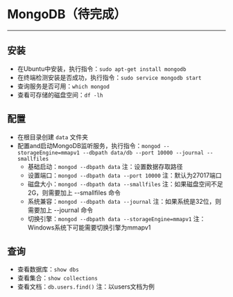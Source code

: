# MongoDB（待完成）
***

## 安装
* 在Ubuntu中安装，执行指令：`sudo apt-get install mongodb`
* 在终端检测安装是否成功，执行指令：`sudo service mongodb start`
* 查询服务是否可用：`which mongod`
* 查看可存储的磁盘空间：`df -lh`

## 配置
* 在根目录创建 `data` 文件夹
* 配置and启动MongoDB监听服务，执行指令：`mongod --storageEngine=mmapv1 --dbpath data/db --port 10000 --journal --smallfiles`
    * 基础启动：`mongod --dbpath data` 注：设置数据存取路径
    * 设置端口：`mongod --dbpath data --port 10000` 注：默认为27017端口
    * 磁盘大小：`mongod --dbpath data --smallfiles` 注：如果磁盘空间不足2G，则需要加上 --smallfiles 命令
    * 系统兼容：`mongod --dbpath data --journal` 注：如果系统是32位，则需要加上 --journal 命令
    * 切换引擎：`mongod --dbpath data --storageEngine=mmapv1` 注：Windows系统下可能需要切换引擎为mmapv1

## 查询
* 查看数据库：`show dbs`
* 查看集合：`show collections`
* 查看文档：`db.users.find()` 注：以users文档为例
